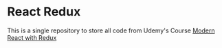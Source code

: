 # React Redux

This is a single repository to store all code from Udemy's Course [Modern React with Redux](https://www.udemy.com/react-redux/)
